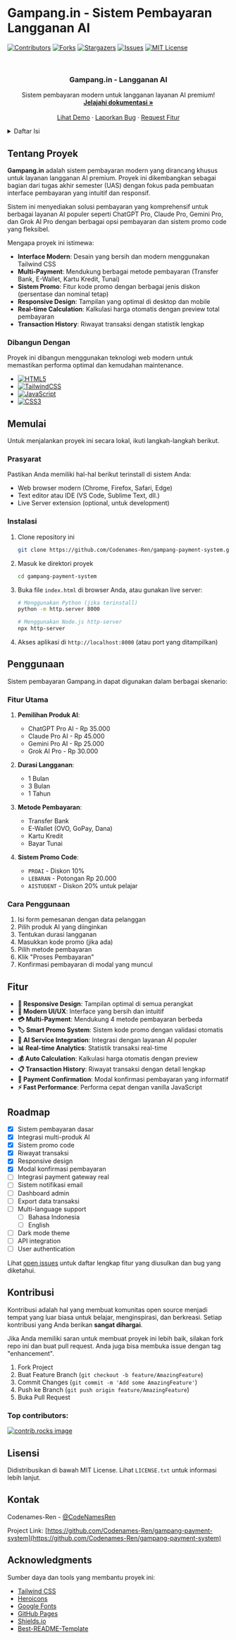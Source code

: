 # Gampang.in - Sistem Pembayaran Langganan AI

[![Contributors][contributors-shield]][contributors-url]
[![Forks][forks-shield]][forks-url]
[![Stargazers][stars-shield]][stars-url]
[![Issues][issues-shield]][issues-url]
[![MIT License][license-shield]][license-url]

<!-- PROJECT LOGO -->
<br />
<div align="center">
  <h3 align="center">Gampang.in - Langganan AI</h3>

  <p align="center">
    Sistem pembayaran modern untuk langganan layanan AI premium!
    <br />
    <a href="https://github.com/Codenames-Ren/gampang-payment-system"><strong>Jelajahi dokumentasi »</strong></a>
    <br />
    <br />
    <a href="https://codenames-ren.github.io/gampang-payment-system">Lihat Demo</a>
    ·
    <a href="https://github.com/Codenames-Ren/gampang-payment-system/issues/new?labels=bug&template=bug-report---.md">Laporkan Bug</a>
    ·
    <a href="https://github.com/Codenames-Ren/gampang-payment-system/issues/new?labels=enhancement&template=feature-request---.md">Request Fitur</a>
  </p>
</div>

<!-- TABLE OF CONTENTS -->
<details>
  <summary>Daftar Isi</summary>
  <ol>
    <li>
      <a href="#tentang-proyek">Tentang Proyek</a>
      <ul>
        <li><a href="#dibangun-dengan">Dibangun Dengan</a></li>
      </ul>
    </li>
    <li>
      <a href="#memulai">Memulai</a>
      <ul>
        <li><a href="#prasyarat">Prasyarat</a></li>
        <li><a href="#instalasi">Instalasi</a></li>
      </ul>
    </li>
    <li><a href="#penggunaan">Penggunaan</a></li>
    <li><a href="#fitur">Fitur</a></li>
    <li><a href="#roadmap">Roadmap</a></li>
    <li><a href="#kontribusi">Kontribusi</a></li>
    <li><a href="#lisensi">Lisensi</a></li>
    <li><a href="#kontak">Kontak</a></li>
    <li><a href="#acknowledgments">Acknowledgments</a></li>
  </ol>
</details>

<!-- ABOUT THE PROJECT -->

## Tentang Proyek

**Gampang.in** adalah sistem pembayaran modern yang dirancang khusus untuk layanan langganan AI premium. Proyek ini dikembangkan sebagai bagian dari tugas akhir semester (UAS) dengan fokus pada pembuatan interface pembayaran yang intuitif dan responsif.

Sistem ini menyediakan solusi pembayaran yang komprehensif untuk berbagai layanan AI populer seperti ChatGPT Pro, Claude Pro, Gemini Pro, dan Grok AI Pro dengan berbagai opsi pembayaran dan sistem promo code yang fleksibel.

Mengapa proyek ini istimewa:

- **Interface Modern**: Desain yang bersih dan modern menggunakan Tailwind CSS
- **Multi-Payment**: Mendukung berbagai metode pembayaran (Transfer Bank, E-Wallet, Kartu Kredit, Tunai)
- **Sistem Promo**: Fitur kode promo dengan berbagai jenis diskon (persentase dan nominal tetap)
- **Responsive Design**: Tampilan yang optimal di desktop dan mobile
- **Real-time Calculation**: Kalkulasi harga otomatis dengan preview total pembayaran
- **Transaction History**: Riwayat transaksi dengan statistik lengkap

### Dibangun Dengan

Proyek ini dibangun menggunakan teknologi web modern untuk memastikan performa optimal dan kemudahan maintenance.

- [![HTML5][HTML5.com]][HTML5-url]
- [![TailwindCSS][TailwindCSS.com]][TailwindCSS-url]
- [![JavaScript][JavaScript.com]][JavaScript-url]
- [![CSS3][CSS3.com]][CSS3-url]

<!-- GETTING STARTED -->

## Memulai

Untuk menjalankan proyek ini secara lokal, ikuti langkah-langkah berikut.

### Prasyarat

Pastikan Anda memiliki hal-hal berikut terinstall di sistem Anda:

- Web browser modern (Chrome, Firefox, Safari, Edge)
- Text editor atau IDE (VS Code, Sublime Text, dll.)
- Live Server extension (optional, untuk development)

### Instalasi

1. Clone repository ini

   ```sh
   git clone https://github.com/Codenames-Ren/gampang-payment-system.git
   ```

2. Masuk ke direktori proyek

   ```sh
   cd gampang-payment-system
   ```

3. Buka file `index.html` di browser Anda, atau gunakan live server:

   ```sh
   # Menggunakan Python (jika terinstall)
   python -m http.server 8000

   # Menggunakan Node.js http-server
   npx http-server
   ```

4. Akses aplikasi di `http://localhost:8000` (atau port yang ditampilkan)

<!-- USAGE EXAMPLES -->

## Penggunaan

Sistem pembayaran Gampang.in dapat digunakan dalam berbagai skenario:

### Fitur Utama

1. **Pemilihan Produk AI**:

   - ChatGPT Pro AI - Rp 35.000
   - Claude Pro AI - Rp 45.000
   - Gemini Pro AI - Rp 25.000
   - Grok AI Pro - Rp 30.000

2. **Durasi Langganan**:

   - 1 Bulan
   - 3 Bulan
   - 1 Tahun

3. **Metode Pembayaran**:

   - Transfer Bank
   - E-Wallet (OVO, GoPay, Dana)
   - Kartu Kredit
   - Bayar Tunai

4. **Sistem Promo Code**:
   - `PROAI` - Diskon 10%
   - `LEBARAN` - Potongan Rp 20.000
   - `AISTUDENT` - Diskon 20% untuk pelajar

### Cara Penggunaan

1. Isi form pemesanan dengan data pelanggan
2. Pilih produk AI yang diinginkan
3. Tentukan durasi langganan
4. Masukkan kode promo (jika ada)
5. Pilih metode pembayaran
6. Klik "Proses Pembayaran"
7. Konfirmasi pembayaran di modal yang muncul

## Fitur

- **📱 Responsive Design**: Tampilan optimal di semua perangkat
- **🎨 Modern UI/UX**: Interface yang bersih dan intuitif
- **💳 Multi-Payment**: Mendukung 4 metode pembayaran berbeda
- **🏷️ Smart Promo System**: Sistem kode promo dengan validasi otomatis
- **🤖 AI Service Integration**: Integrasi dengan layanan AI populer
- **📊 Real-time Analytics**: Statistik transaksi real-time
- **💰 Auto Calculation**: Kalkulasi harga otomatis dengan preview
- **📋 Transaction History**: Riwayat transaksi dengan detail lengkap
- **🔔 Payment Confirmation**: Modal konfirmasi pembayaran yang informatif
- **⚡ Fast Performance**: Performa cepat dengan vanilla JavaScript

<!-- ROADMAP -->

## Roadmap

- [x] Sistem pembayaran dasar
- [x] Integrasi multi-produk AI
- [x] Sistem promo code
- [x] Riwayat transaksi
- [x] Responsive design
- [x] Modal konfirmasi pembayaran
- [ ] Integrasi payment gateway real
- [ ] Sistem notifikasi email
- [ ] Dashboard admin
- [ ] Export data transaksi
- [ ] Multi-language support
  - [ ] Bahasa Indonesia
  - [ ] English
- [ ] Dark mode theme
- [ ] API integration
- [ ] User authentication

Lihat [open issues](https://github.com/Codenames-Ren/gampang-payment-system/issues) untuk daftar lengkap fitur yang diusulkan dan bug yang diketahui.

<!-- CONTRIBUTING -->

## Kontribusi

Kontribusi adalah hal yang membuat komunitas open source menjadi tempat yang luar biasa untuk belajar, menginspirasi, dan berkreasi. Setiap kontribusi yang Anda berikan **sangat dihargai**.

Jika Anda memiliki saran untuk membuat proyek ini lebih baik, silakan fork repo ini dan buat pull request. Anda juga bisa membuka issue dengan tag "enhancement".

1. Fork Project
2. Buat Feature Branch (`git checkout -b feature/AmazingFeature`)
3. Commit Changes (`git commit -m 'Add some AmazingFeature'`)
4. Push ke Branch (`git push origin feature/AmazingFeature`)
5. Buka Pull Request

### Top contributors:

<a href="https://github.com/Codenames-Ren/gampang-payment-system/graphs/contributors">
  <img src="https://contrib.rocks/image?repo=Codenames-Ren/gampang-payment-system" alt="contrib.rocks image" />
</a>

<!-- LICENSE -->

## Lisensi

Didistribusikan di bawah MIT License. Lihat `LICENSE.txt` untuk informasi lebih lanjut.

<!-- CONTACT -->

## Kontak

Codenames-Ren - [@CodeNamesRen](https://github.com/Codenames-Ren)

Project Link: [https://github.com/Codenames-Ren/gampang-payment-system](https://github.com/Codenames-Ren/gampang-payment-system)

<!-- ACKNOWLEDGMENTS -->

## Acknowledgments

Sumber daya dan tools yang membantu proyek ini:

- [Tailwind CSS](https://tailwindcss.com)
- [Heroicons](https://heroicons.com)
- [Google Fonts](https://fonts.google.com)
- [GitHub Pages](https://pages.github.com)
- [Shields.io](https://shields.io)
- [Best-README-Template](https://github.com/othneildrew/Best-README-Template)

<!-- MARKDOWN LINKS & IMAGES -->

[contributors-shield]: https://img.shields.io/github/contributors/Codenames-Ren/gampang-payment-system.svg?style=for-the-badge
[contributors-url]: https://github.com/Codenames-Ren/gampang-payment-system/graphs/contributors
[forks-shield]: https://img.shields.io/github/forks/Codenames-Ren/gampang-payment-system.svg?style=for-the-badge
[forks-url]: https://github.com/Codenames-Ren/gampang-payment-system/network/members
[stars-shield]: https://img.shields.io/github/stars/Codenames-Ren/gampang-payment-system.svg?style=for-the-badge
[stars-url]: https://github.com/Codenames-Ren/gampang-payment-system/stargazers
[issues-shield]: https://img.shields.io/github/issues/Codenames-Ren/gampang-payment-system.svg?style=for-the-badge
[issues-url]: https://github.com/Codenames-Ren/gampang-payment-system/issues
[license-shield]: https://img.shields.io/github/license/Codenames-Ren/gampang-payment-system.svg?style=for-the-badge
[license-url]: https://github.com/Codenames-Ren/gampang-payment-system/blob/master/LICENSE.txt
[HTML5.com]: https://img.shields.io/badge/html5-%23E34F26.svg?style=for-the-badge&logo=html5&logoColor=white
[HTML5-url]: https://html.spec.whatwg.org/
[TailwindCSS.com]: https://img.shields.io/badge/tailwindcss-%2338B2AC.svg?style=for-the-badge&logo=tailwind-css&logoColor=white
[TailwindCSS-url]: https://tailwindcss.com/
[JavaScript.com]: https://img.shields.io/badge/javascript-%23323330.svg?style=for-the-badge&logo=javascript&logoColor=%23F7DF1E
[JavaScript-url]: https://developer.mozilla.org/en-US/docs/Web/JavaScript
[CSS3.com]: https://img.shields.io/badge/css3-%231572B6.svg?style=for-the-badge&logo=css3&logoColor=white
[CSS3-url]: https://www.w3.org/Style/CSS/

